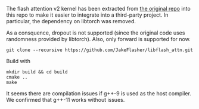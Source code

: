 The flash attention v2 kernel has been extracted from [the original repo](https://github.com/Dao-AILab/flash-attention) into this repo to make it easier to integrate into a third-party project. In particular, the dependency on libtorch was removed.

As a consquence, dropout is not supported (since the original code uses randomness provided by libtorch). Also, only forward is supported for now.
```
git clone --recursive https://github.com/JakeFlasher/libflash_attn.git
```

Build with
```
mkdir build && cd build
cmake ..
make
```

It seems there are compilation issues if g++-9 is used as the host compiler. We confirmed that g++-11 works without issues.
